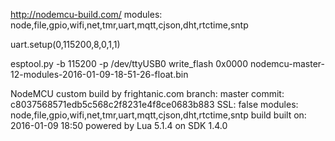 
http://nodemcu-build.com/
modules: node,file,gpio,wifi,net,tmr,uart,mqtt,cjson,dht,rtctime,sntp



uart.setup(0,115200,8,0,1,1)


esptool.py -b 115200 -p /dev/ttyUSB0 write_flash 0x0000 nodemcu-master-12-modules-2016-01-09-18-51-26-float.bin


NodeMCU custom build by frightanic.com
	branch: master
	commit: c8037568571edb5c568c2f8231e4f8ce0683b883
	SSL: false
	modules: node,file,gpio,wifi,net,tmr,uart,mqtt,cjson,dht,rtctime,sntp
 build 	built on: 2016-01-09 18:50
 powered by Lua 5.1.4 on SDK 1.4.0